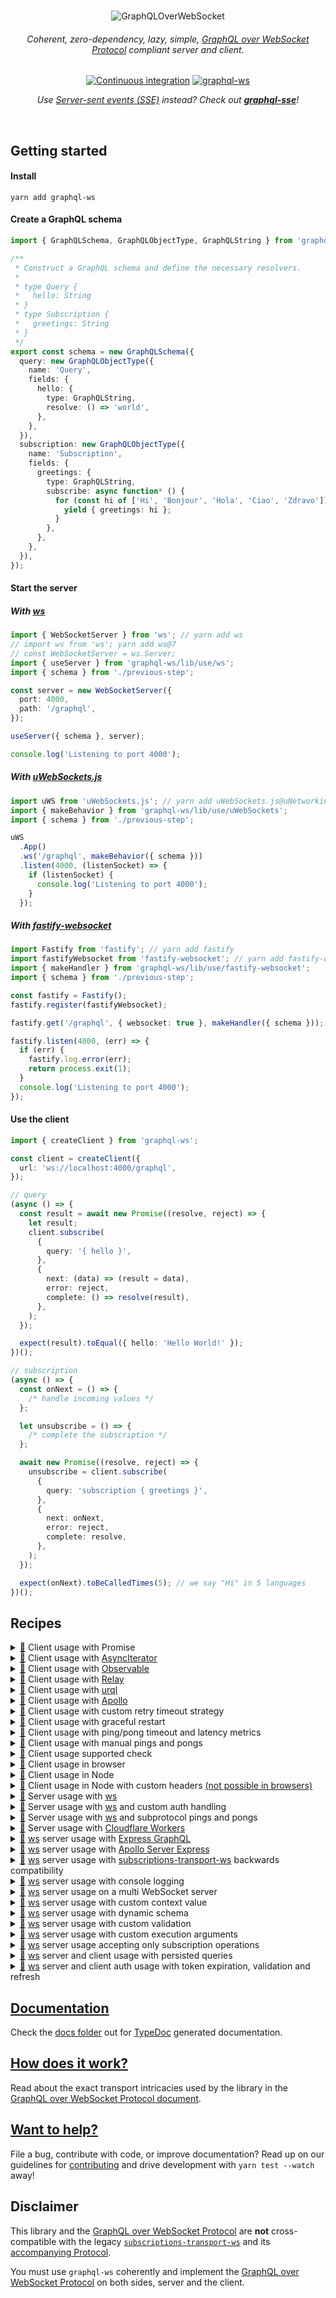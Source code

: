 <div align="center">
  <br />

![GraphQLOverWebSocket](https://user-images.githubusercontent.com/25294569/94527042-172dba00-023f-11eb-944b-88c0bd58a8d2.gif)

  <h6>Coherent, zero-dependency, lazy, simple, <a href="PROTOCOL.md">GraphQL over WebSocket Protocol</a> compliant server and client.</h6>

[![Continuous integration](https://github.com/enisdenjo/graphql-ws/workflows/Continuous%20integration/badge.svg)](https://github.com/enisdenjo/graphql-ws/actions?query=workflow%3A%22Continuous+integration%22) [![graphql-ws](https://img.shields.io/npm/v/graphql-ws.svg?label=graphql-ws&logo=npm)](https://www.npmjs.com/package/graphql-ws)

<i>Use [Server-sent events (SSE)](https://developer.mozilla.org/en-US/docs/Web/API/Server-sent_events) instead? Check out <b>[graphql-sse](https://github.com/enisdenjo/graphql-sse)</b>!</i>

  <br />
</div>

## Getting started

#### Install

```shell
yarn add graphql-ws
```

#### Create a GraphQL schema

```ts
import { GraphQLSchema, GraphQLObjectType, GraphQLString } from 'graphql';

/**
 * Construct a GraphQL schema and define the necessary resolvers.
 *
 * type Query {
 *   hello: String
 * }
 * type Subscription {
 *   greetings: String
 * }
 */
export const schema = new GraphQLSchema({
  query: new GraphQLObjectType({
    name: 'Query',
    fields: {
      hello: {
        type: GraphQLString,
        resolve: () => 'world',
      },
    },
  }),
  subscription: new GraphQLObjectType({
    name: 'Subscription',
    fields: {
      greetings: {
        type: GraphQLString,
        subscribe: async function* () {
          for (const hi of ['Hi', 'Bonjour', 'Hola', 'Ciao', 'Zdravo']) {
            yield { greetings: hi };
          }
        },
      },
    },
  }),
});
```

#### Start the server

##### With [ws](https://github.com/websockets/ws)

```ts
import { WebSocketServer } from 'ws'; // yarn add ws
// import ws from 'ws'; yarn add ws@7
// const WebSocketServer = ws.Server;
import { useServer } from 'graphql-ws/lib/use/ws';
import { schema } from './previous-step';

const server = new WebSocketServer({
  port: 4000,
  path: '/graphql',
});

useServer({ schema }, server);

console.log('Listening to port 4000');
```

##### With [uWebSockets.js](https://github.com/uNetworking/uWebSockets.js)

```ts
import uWS from 'uWebSockets.js'; // yarn add uWebSockets.js@uNetworking/uWebSockets.js#<tag>
import { makeBehavior } from 'graphql-ws/lib/use/uWebSockets';
import { schema } from './previous-step';

uWS
  .App()
  .ws('/graphql', makeBehavior({ schema }))
  .listen(4000, (listenSocket) => {
    if (listenSocket) {
      console.log('Listening to port 4000');
    }
  });
```

##### With [fastify-websocket](https://github.com/fastify/fastify-websocket)

```ts
import Fastify from 'fastify'; // yarn add fastify
import fastifyWebsocket from 'fastify-websocket'; // yarn add fastify-websocket
import { makeHandler } from 'graphql-ws/lib/use/fastify-websocket';
import { schema } from './previous-step';

const fastify = Fastify();
fastify.register(fastifyWebsocket);

fastify.get('/graphql', { websocket: true }, makeHandler({ schema }));

fastify.listen(4000, (err) => {
  if (err) {
    fastify.log.error(err);
    return process.exit(1);
  }
  console.log('Listening to port 4000');
});
```

#### Use the client

```ts
import { createClient } from 'graphql-ws';

const client = createClient({
  url: 'ws://localhost:4000/graphql',
});

// query
(async () => {
  const result = await new Promise((resolve, reject) => {
    let result;
    client.subscribe(
      {
        query: '{ hello }',
      },
      {
        next: (data) => (result = data),
        error: reject,
        complete: () => resolve(result),
      },
    );
  });

  expect(result).toEqual({ hello: 'Hello World!' });
})();

// subscription
(async () => {
  const onNext = () => {
    /* handle incoming values */
  };

  let unsubscribe = () => {
    /* complete the subscription */
  };

  await new Promise((resolve, reject) => {
    unsubscribe = client.subscribe(
      {
        query: 'subscription { greetings }',
      },
      {
        next: onNext,
        error: reject,
        complete: resolve,
      },
    );
  });

  expect(onNext).toBeCalledTimes(5); // we say "Hi" in 5 languages
})();
```

## Recipes

<details id="promise">
<summary><a href="#promise">🔗</a> Client usage with Promise</summary>

```ts
import { createClient, SubscribePayload } from 'graphql-ws';

const client = createClient({
  url: 'ws://hey.there:4000/graphql',
});

async function execute<T>(payload: SubscribePayload) {
  return new Promise<T>((resolve, reject) => {
    let result: T;
    client.subscribe<T>(payload, {
      next: (data) => (result = data),
      error: reject,
      complete: () => resolve(result),
    });
  });
}

// use
(async () => {
  try {
    const result = await execute({
      query: '{ hello }',
    });
    // complete
    // next = result = { data: { hello: 'Hello World!' } }
  } catch (err) {
    // error
  }
})();
```

</details>

<details id="async-iterator">
<summary><a href="#async-iterator">🔗</a> Client usage with <a href="https://developer.mozilla.org/en-US/docs/Web/JavaScript/Reference/Global_Objects/Symbol/asyncIterator">AsyncIterator</a></summary>

```ts
import { createClient, SubscribePayload } from 'graphql-ws';

const client = createClient({
  url: 'ws://iterators.ftw:4000/graphql',
});

function subscribe<T>(payload: SubscribePayload): AsyncGenerator<T> {
  let deferred: {
    resolve: (done: boolean) => void;
    reject: (err: unknown) => void;
  } | null = null;
  const pending: T[] = [];
  let throwMe: unknown = null,
    done = false;
  const dispose = client.subscribe<T>(payload, {
    next: (data) => {
      pending.push(data);
      deferred?.resolve(false);
    },
    error: (err) => {
      throwMe = err;
      deferred?.reject(throwMe);
    },
    complete: () => {
      done = true;
      deferred?.resolve(true);
    },
  });
  return {
    [Symbol.asyncIterator]() {
      return this;
    },
    async next() {
      if (done) return { done: true, value: undefined };
      if (throwMe) throw throwMe;
      if (pending.length) return { value: pending.shift()! };
      return (await new Promise<boolean>(
        (resolve, reject) => (deferred = { resolve, reject }),
      ))
        ? { done: true, value: undefined }
        : { value: pending.shift()! };
    },
    async throw(err) {
      throw err;
    },
    async return() {
      dispose();
      return { done: true, value: undefined };
    },
  };
}

(async () => {
  const subscription = subscribe({
    query: 'subscription { greetings }',
  });
  // subscription.return() to dispose

  for await (const result of subscription) {
    // next = result = { data: { greetings: 5x } }
  }
  // complete
})();
```

</details>

<details id="observable">
<summary><a href="#observable">🔗</a> Client usage with <a href="https://github.com/tc39/proposal-observable">Observable</a></summary>

```ts
import { Observable } from 'relay-runtime';
// or
import { Observable } from '@apollo/client/core';
// or
import { Observable } from 'rxjs';
// or
import Observable from 'zen-observable';
// or any other lib which implements Observables as per the ECMAScript proposal: https://github.com/tc39/proposal-observable

const client = createClient({
  url: 'ws://graphql.loves:4000/observables',
});

function toObservable(operation) {
  return new Observable((observer) =>
    client.subscribe(operation, {
      next: (data) => observer.next(data),
      error: (err) => observer.error(err),
      complete: () => observer.complete(),
    }),
  );
}

const observable = toObservable({ query: `subscription { ping }` });

const subscription = observable.subscribe({
  next: (data) => {
    expect(data).toBe({ data: { ping: 'pong' } });
  },
});

// ⏱

subscription.unsubscribe();
```

</details>

<details id="relay">
<summary><a href="#relay">🔗</a> Client usage with <a href="https://relay.dev">Relay</a></summary>

```ts
import {
  Network,
  Observable,
  RequestParameters,
  Variables,
} from 'relay-runtime';
import { createClient } from 'graphql-ws';

const subscriptionsClient = createClient({
  url: 'ws://i.love:4000/graphql',
  connectionParams: () => {
    const session = getSession();
    if (!session) {
      return {};
    }
    return {
      Authorization: `Bearer ${session.token}`,
    };
  },
});

// both fetch and subscribe can be handled through one implementation
// to understand why we return Observable<any>, please see: https://github.com/enisdenjo/graphql-ws/issues/316#issuecomment-1047605774
function fetchOrSubscribe(
  operation: RequestParameters,
  variables: Variables,
): Observable<any> {
  return Observable.create((sink) => {
    if (!operation.text) {
      return sink.error(new Error('Operation text cannot be empty'));
    }
    return subscriptionsClient.subscribe(
      {
        operationName: operation.name,
        query: operation.text,
        variables,
      },
      sink,
    );
  });
}

export const network = Network.create(fetchOrSubscribe, fetchOrSubscribe);
```

</details>

<details id="urql">
<summary><a href="#urql">🔗</a> Client usage with <a href="https://formidable.com/open-source/urql/">urql</a></summary>

```ts
import { createClient, defaultExchanges, subscriptionExchange } from 'urql';
import { createClient as createWSClient } from 'graphql-ws';

const wsClient = createWSClient({
  url: 'ws://its.urql:4000/graphql',
});

const client = createClient({
  url: '/graphql',
  exchanges: [
    ...defaultExchanges,
    subscriptionExchange({
      forwardSubscription(operation) {
        return {
          subscribe: (sink) => {
            const dispose = wsClient.subscribe(operation, sink);
            return {
              unsubscribe: dispose,
            };
          },
        };
      },
    }),
  ],
});
```

</details>

<details id="apollo-client">
<summary><a href="#apollo-client">🔗</a> Client usage with <a href="https://www.apollographql.com">Apollo</a></summary>

```typescript
// for Apollo Client v3:
import {
  ApolloLink,
  Operation,
  FetchResult,
  Observable,
} from '@apollo/client/core';
// or for Apollo Client v2:
// import { ApolloLink, Operation, FetchResult, Observable } from 'apollo-link'; // yarn add apollo-link

import { print } from 'graphql';
import { createClient, ClientOptions, Client } from 'graphql-ws';

class WebSocketLink extends ApolloLink {
  private client: Client;

  constructor(options: ClientOptions) {
    super();
    this.client = createClient(options);
  }

  public request(operation: Operation): Observable<FetchResult> {
    return new Observable((sink) => {
      return this.client.subscribe<FetchResult>(
        { ...operation, query: print(operation.query) },
        {
          next: sink.next.bind(sink),
          complete: sink.complete.bind(sink),
          error: sink.error.bind(sink),
        },
      );
    });
  }
}

const link = new WebSocketLink({
  url: 'ws://where.is:4000/graphql',
  connectionParams: () => {
    const session = getSession();
    if (!session) {
      return {};
    }
    return {
      Authorization: `Bearer ${session.token}`,
    };
  },
});
```

</details>

<details id="retry-strategy">
<summary><a href="#retry-strategy">🔗</a> Client usage with custom retry timeout strategy</summary>

```typescript
import { createClient } from 'graphql-ws';
import { waitForHealthy } from './my-servers';

const url = 'ws://i.want.retry:4000/control/graphql';

const client = createClient({
  url,
  retryWait: async function waitForServerHealthyBeforeRetry() {
    // if you have a server healthcheck, you can wait for it to become
    // healthy before retrying after an abrupt disconnect (most commonly a restart)
    await waitForHealthy(url);

    // after the server becomes ready, wait for a second + random 1-4s timeout
    // (avoid DDoSing yourself) and try connecting again
    await new Promise((resolve) =>
      setTimeout(resolve, 1000 + Math.random() * 3000),
    );
  },
});
```

</details>

<details id="graceful-restart">
<summary><a href="#graceful-restart">🔗</a> Client usage with graceful restart</summary>

```typescript
import { createClient, Client, ClientOptions } from 'graphql-ws';
import { giveMeAFreshToken } from './token-giver';

interface RestartableClient extends Client {
  restart(): void;
}

function createRestartableClient(options: ClientOptions): RestartableClient {
  let restartRequested = false;
  let restart = () => {
    restartRequested = true;
  };

  const client = createClient({
    ...options,
    on: {
      ...options.on,
      opened: (socket) => {
        options.on?.opened?.(socket);

        restart = () => {
          if (socket.readyState === WebSocket.OPEN) {
            // if the socket is still open for the restart, do the restart
            socket.close(4205, 'Client Restart');
          } else {
            // otherwise the socket might've closed, indicate that you want
            // a restart on the next opened event
            restartRequested = true;
          }
        };

        // just in case you were eager to restart
        if (restartRequested) {
          restartRequested = false;
          restart();
        }
      },
    },
  });

  return {
    ...client,
    restart: () => restart(),
  };
}

const client = createRestartableClient({
  url: 'ws://graceful.restart:4000/is/a/non-fatal/close-code',
  connectionParams: async () => {
    const token = await giveMeAFreshToken();
    return { token };
  },
});

// all subscriptions from `client.subscribe` will resubscribe after `client.restart`
```

</details>

<details id="ping-from-client">
<summary><a href="#ping-from-client">🔗</a> Client usage with ping/pong timeout and latency metrics</summary>

```typescript
import { createClient } from 'graphql-ws';

let activeSocket,
  timedOut,
  pingSentAt = 0,
  latency = 0;
createClient({
  url: 'ws://i.time.out:4000/and-measure/latency',
  keepAlive: 10_000, // ping server every 10 seconds
  on: {
    opened: (socket) => (activeSocket = socket),
    ping: (received) => {
      if (!received /* sent */) {
        pingSentAt = Date.now();
        timedOut = setTimeout(() => {
          if (activeSocket.readyState === WebSocket.OPEN)
            activeSocket.close(4408, 'Request Timeout');
        }, 5_000); // wait 5 seconds for the pong and then close the connection
      }
    },
    pong: (received) => {
      if (received) {
        latency = Date.now() - pingSentAt;
        clearTimeout(timedOut); // pong is received, clear connection close timeout
      }
    },
  },
});
```

</details>

<details id="custom-client-pinger">
<summary><a href="#custom-client-pinger">🔗</a> Client usage with manual pings and pongs</summary>

```typescript
import {
  createClient,
  Client,
  ClientOptions,
  stringifyMessage,
  PingMessage,
  PongMessage,
  MessageType,
} from 'graphql-ws';

interface PingerClient extends Client {
  ping(payload?: PingMessage['payload']): void;
  pong(payload?: PongMessage['payload']): void;
}

function createPingerClient(options: ClientOptions): PingerClient {
  let activeSocket: WebSocket;

  const client = createClient({
    disablePong: true,
    ...options,
    on: {
      opened: (socket) => {
        options.on?.opened?.(socket);
        activeSocket = socket;
      },
    },
  });

  return {
    ...client,
    ping: (payload) => {
      if (activeSocket.readyState === WebSocket.OPEN)
        activeSocket.send(
          stringifyMessage({
            type: MessageType.Ping,
            payload,
          }),
        );
    },
    pong: (payload) => {
      if (activeSocket.readyState === WebSocket.OPEN)
        activeSocket.send(
          stringifyMessage({
            type: MessageType.Pong,
            payload,
          }),
        );
    },
  };
}
```

</details>

<details id="supported-check">
<summary><a href="#supported-check">🔗</a> Client usage supported check</summary>

```ts
import { createClient } from 'graphql-ws';

function supportsGraphQLTransportWS(url: string): Promise<boolean> {
  return new Promise((resolve) => {
    const client = createClient({
      url,
      retryAttempts: 0, // fail immediately
      lazy: false, // connect as soon as the client is created
      on: {
        closed: () => resolve(false), // connection rejected, probably not supported
        connected: () => {
          resolve(true); // connected = supported
          client.dispose(); // dispose after check
        },
      },
    });
  });
}

const supported = await supportsGraphQLTransportWS(
  'ws://some.unknown:4000/enpoint',
);
if (supported) {
  // use graphql-ws
} else {
  // fallback (use subscriptions-transport-ws?)
}
```

</details>

<details id="browser">
<summary><a href="#browser">🔗</a> Client usage in browser</summary>

```html
<!DOCTYPE html>
<html>
  <head>
    <meta charset="utf-8" />
    <title>GraphQL over WebSocket</title>
    <script
      type="text/javascript"
      src="https://unpkg.com/graphql-ws/umd/graphql-ws.min.js"
    ></script>
  </head>
  <body>
    <script type="text/javascript">
      const client = graphqlWs.createClient({
        url: 'ws://umdfor.the:4000/win/graphql',
      });

      // consider other recipes for usage inspiration
    </script>
  </body>
</html>
```

</details>

<details id="node-client">
<summary><a href="#node-client">🔗</a> Client usage in Node</summary>

```ts
const ws = require('ws'); // yarn add ws
const Crypto = require('crypto');
const { createClient } = require('graphql-ws');

const client = createClient({
  url: 'ws://no.browser:4000/graphql',
  webSocketImpl: ws,
  /**
   * Generates a v4 UUID to be used as the ID.
   * Reference: https://gist.github.com/jed/982883
   */
  generateID: () =>
    ([1e7] + -1e3 + -4e3 + -8e3 + -1e11).replace(/[018]/g, (c) =>
      (c ^ (Crypto.randomBytes(1)[0] & (15 >> (c / 4)))).toString(16),
    ),
});

// consider other recipes for usage inspiration
```

</details>

<details id="node-client-headers">
<summary><a href="#node-client-headers">🔗</a> Client usage in Node with custom headers <a href="https://stackoverflow.com/a/4361358/3633671">(not possible in browsers)</a></summary>

```ts
const WebSocket = require('ws'); // yarn add ws
const { createClient } = require('graphql-ws');

class MyWebSocket extends WebSocket {
  constructor(address, protocols) {
    super(address, protocols, {
      headers: {
        // your custom headers go here
        'User-Agent': 'graphql-ws client',
        'X-Custom-Header': 'hello world',
      },
    });
  }
}

const client = createClient({
  url: 'ws://node.custom-headers:4000/graphql',
  webSocketImpl: MyWebSocket,
});

// consider other recipes for usage inspiration
```

</details>

<details id="ws">
<summary><a href="#ws">🔗</a> Server usage with <a href="https://github.com/websockets/ws">ws</a></summary>

```ts
// minimal version of `import { useServer } from 'graphql-ws/lib/use/ws';`

import { WebSocketServer } from 'ws'; // yarn add ws
// import ws from 'ws'; yarn add ws@7
// const WebSocketServer = ws.Server;
import { makeServer, CloseCode } from 'graphql-ws';
import { schema } from './my-graphql-schema';

// make
const server = makeServer({ schema });

// create websocket server
const wsServer = new WebSocketServer({
  port: 4000,
  path: '/graphql',
});

// implement
wsServer.on('connection', (socket, request) => {
  // a new socket opened, let graphql-ws take over
  const closed = server.opened(
    {
      protocol: socket.protocol, // will be validated
      send: (data) =>
        new Promise((resolve, reject) => {
          socket.send(data, (err) => (err ? reject(err) : resolve()));
        }), // control your data flow by timing the promise resolve
      close: (code, reason) => socket.close(code, reason), // there are protocol standard closures
      onMessage: (cb) =>
        socket.on('message', async (event) => {
          try {
            // wait for the the operation to complete
            // - if init message, waits for connect
            // - if query/mutation, waits for result
            // - if subscription, waits for complete
            await cb(event.toString());
          } catch (err) {
            // all errors that could be thrown during the
            // execution of operations will be caught here
            socket.close(CloseCode.InternalServerError, err.message);
          }
        }),
    },
    // pass values to the `extra` field in the context
    { socket, request },
  );

  // notify server that the socket closed
  socket.once('close', (code, reason) => closed(code, reason));
});
```

</details>

<details id="ws-auth-handling">
<summary><a href="#ws-auth-handling">🔗</a> Server usage with <a href="https://github.com/websockets/ws">ws</a> and custom auth handling</summary>

```ts
// check extended implementation at `{ useServer } from 'graphql-ws/lib/use/ws'`

import http from 'http';
import { WebSocketServer } from 'ws'; // yarn add ws
// import ws from 'ws'; yarn add ws@7
// const WebSocketServer = ws.Server;
import { makeServer, CloseCode } from 'graphql-ws';
import { schema } from './my-graphql-schema';
import { validate } from './my-auth';

// extra in the context
interface Extra {
  readonly request: http.IncomingMessage;
}

// your custom auth
class Forbidden extends Error {}
function handleAuth(request: http.IncomingMessage) {
  // do your auth on every subscription connect
  const good = validate(request.headers['authorization']);
  // or const { iDontApprove } = session(request.cookies);
  if (!good) {
    // throw a custom error to be handled
    throw new Forbidden(':(');
  }
}

// make graphql server
const gqlServer = makeServer<Extra>({
  schema,
  onConnect: async (ctx) => {
    // do your auth on every connect
    await handleAuth(ctx.extra.request);
  },
  onSubscribe: async (ctx) => {
    // or maybe on every subscribe
    await handleAuth(ctx.extra.request);
  },
  onNext: async (ctx) => {
    // haha why not on every result emission?
    await handleAuth(ctx.extra.request);
  },
});

// create websocket server
const wsServer = new WebSocketServer({
  port: 4000,
  path: '/graphql',
});

// implement
wsServer.on('connection', (socket, request) => {
  // you may even reject the connection without ever reaching the lib
  // return socket.close(4403, 'Forbidden');

  // pass the connection to graphql-ws
  const closed = gqlServer.opened(
    {
      protocol: socket.protocol, // will be validated
      send: (data) =>
        new Promise((resolve, reject) => {
          // control your data flow by timing the promise resolve
          socket.send(data, (err) => (err ? reject(err) : resolve()));
        }),
      close: (code, reason) => socket.close(code, reason), // for standard closures
      onMessage: (cb) => {
        socket.on('message', async (event) => {
          try {
            // wait for the the operation to complete
            // - if init message, waits for connect
            // - if query/mutation, waits for result
            // - if subscription, waits for complete
            await cb(event.toString());
          } catch (err) {
            // all errors that could be thrown during the
            // execution of operations will be caught here
            if (err instanceof Forbidden) {
              // your magic
            } else {
              socket.close(CloseCode.InternalServerError, err.message);
            }
          }
        });
      },
    },
    // pass request to the extra
    { request },
  );

  // notify server that the socket closed
  socket.once('close', (code, reason) => closed(code, reason));
});
```

</details>

<details id="ws-sub-ping-pong">
<summary><a href="#ws-sub-ping-pong">🔗</a> Server usage with <a href="https://github.com/websockets/ws">ws</a> and subprotocol pings and pongs</summary>

```ts
import { WebSocketServer } from 'ws'; // yarn add ws
// import ws from 'ws'; yarn add ws@7
// const WebSocketServer = ws.Server;
import {
  makeServer,
  CloseCode,
  stringifyMessage,
  MessageType,
} from 'graphql-ws';
import { schema } from './my-graphql-schema';

// make
const server = makeServer({ schema });

// create websocket server
const wsServer = new WebSocketServer({
  port: 4000,
  path: '/graphql',
});

// implement
wsServer.on('connection', (socket, request) => {
  // subprotocol pinger because WS level ping/pongs might not be available
  let pinger, pongWait;
  function ping() {
    if (socket.readyState === socket.OPEN) {
      // send the subprotocol level ping message
      socket.send(stringifyMessage({ type: MessageType.Ping }));

      // wait for the pong for 6 seconds and then terminate
      pongWait = setTimeout(() => {
        clearInterval(pinger);
        socket.close();
      }, 6_000);
    }
  }

  // ping the client on an interval every 12 seconds
  pinger = setInterval(() => ping(), 12_000);

  // a new socket opened, let graphql-ws take over
  const closed = server.opened(
    {
      protocol: socket.protocol, // will be validated
      send: (data) => socket.send(data),
      close: (code, reason) => socket.close(code, reason),
      onMessage: (cb) =>
        socket.on('message', async (event) => {
          try {
            // wait for the the operation to complete
            // - if init message, waits for connect
            // - if query/mutation, waits for result
            // - if subscription, waits for complete
            await cb(event.toString());
          } catch (err) {
            // all errors that could be thrown during the
            // execution of operations will be caught here
            socket.close(CloseCode.InternalServerError, err.message);
          }
        }),
      // pong received, clear termination timeout
      onPong: () => clearTimeout(pongWait),
    },
    // pass values to the `extra` field in the context
    { socket, request },
  );

  // notify server that the socket closed and stop the pinger
  socket.once('close', (code, reason) => {
    clearTimeout(pongWait);
    clearInterval(pinger);
    closed(code, reason);
  });
});
```

</details>

<details id="cf-workers">
<summary><a href="#cf-workers">🔗</a> Server usage with <a href="https://workers.cloudflare.com/">Cloudflare Workers</a></summary>

[Please check the `worker-graphql-ws-template` repo out.](https://github.com/enisdenjo/cloudflare-worker-graphql-ws-template)

</details>

<details id="express">
<summary><a href="#express">🔗</a> <a href="https://github.com/websockets/ws">ws</a> server usage with <a href="https://github.com/graphql/express-graphql">Express GraphQL</a></summary>

```typescript
import { WebSocketServer } from 'ws'; // yarn add ws
// import ws from 'ws'; yarn add ws@7
// const WebSocketServer = ws.Server;
import express from 'express';
import { graphqlHTTP } from 'express-graphql';
import { useServer } from 'graphql-ws/lib/use/ws';
import { schema } from './my-graphql-schema';

// create express and middleware
const app = express();
app.use('/graphql', graphqlHTTP({ schema }));

const server = app.listen(4000, () => {
  // create and use the websocket server
  const wsServer = new WebSocketServer({
    server,
    path: '/graphql',
  });

  useServer({ schema }, wsServer);
});
```

</details>

<details id="apollo-server-express">
<summary><a href="#apollo-server-express">🔗</a> <a href="https://github.com/websockets/ws">ws</a> server usage with <a href="https://github.com/apollographql/apollo-server/tree/main/packages/apollo-server-express">Apollo Server Express</a></summary>

```typescript
import express from 'express';
import { ApolloServer } from 'apollo-server-express';
import { WebSocketServer } from 'ws'; // yarn add ws
// import ws from 'ws'; yarn add ws@7
// const WebSocketServer = ws.Server;
import { useServer } from 'graphql-ws/lib/use/ws';
import { schema } from './my-graphql-schema';

// create express
const app = express();

// create apollo server
const apolloServer = new ApolloServer({ schema });

// apply middleware
apolloServer.applyMiddleware({ app });

const server = app.listen(4000, () => {
  // create and use the websocket server
  const wsServer = new WebSocketServer({
    server,
    path: '/graphql',
  });

  useServer({ schema }, wsServer);
});
```

</details>

<details id="ws-backwards-compat">
<summary><a href="#ws-backwards-compat">🔗</a> <a href="https://github.com/websockets/ws">ws</a> server usage with <a href="https://github.com/apollographql/subscriptions-transport-ws">subscriptions-transport-ws</a> backwards compatibility</summary>

```ts
import http from 'http';
import { WebSocketServer } from 'ws'; // yarn add ws
// import ws from 'ws'; yarn add ws@7
// const WebSocketServer = ws.Server;
import { execute, subscribe } from 'graphql';
import { GRAPHQL_TRANSPORT_WS_PROTOCOL } from 'graphql-ws';
import { useServer } from 'graphql-ws/lib/use/ws';
import { SubscriptionServer, GRAPHQL_WS } from 'subscriptions-transport-ws';
import { schema } from './my-graphql-schema';

// graphql-ws
const graphqlWs = new WebSocketServer({ noServer: true });
useServer({ schema }, graphqlWs);

// subscriptions-transport-ws
const subTransWs = new WebSocketServer({ noServer: true });
SubscriptionServer.create(
  {
    schema,
    execute,
    subscribe,
  },
  subTransWs,
);

// create http server
const server = http.createServer(function weServeSocketsOnly(_, res) {
  res.writeHead(404);
  res.end();
});

// listen for upgrades and delegate requests according to the WS subprotocol
server.on('upgrade', (req, socket, head) => {
  // extract websocket subprotocol from header
  const protocol = req.headers['sec-websocket-protocol'];
  const protocols = Array.isArray(protocol)
    ? protocol
    : protocol?.split(',').map((p) => p.trim());

  // decide which websocket server to use
  const wss =
    protocols?.includes(GRAPHQL_WS) && // subscriptions-transport-ws subprotocol
    !protocols.includes(GRAPHQL_TRANSPORT_WS_PROTOCOL) // graphql-ws subprotocol
      ? subTransWs
      : // graphql-ws will welcome its own subprotocol and
        // gracefully reject invalid ones. if the client supports
        // both transports, graphql-ws will prevail
        graphqlWs;
  wss.handleUpgrade(req, socket, head, (ws) => {
    wss.emit('connection', ws, req);
  });
});

server.listen(4000);
```

</details>

<details id="logging">
<summary><a href="#logging">🔗</a> <a href="https://github.com/websockets/ws">ws</a> server usage with console logging</summary>

```typescript
import { WebSocketServer } from 'ws'; // yarn add ws
// import ws from 'ws'; yarn add ws@7
// const WebSocketServer = ws.Server;
import { useServer } from 'graphql-ws/lib/use/ws';
import { schema } from './my-graphql-schema';

const wsServer = new WebSocketServer({
  port: 4000,
  path: '/graphql',
});

useServer(
  {
    schema,
    onConnect: (ctx) => {
      console.log('Connect', ctx);
    },
    onSubscribe: (ctx, msg) => {
      console.log('Subscribe', { ctx, msg });
    },
    onNext: (ctx, msg, args, result) => {
      console.debug('Next', { ctx, msg, args, result });
    },
    onError: (ctx, msg, errors) => {
      console.error('Error', { ctx, msg, errors });
    },
    onComplete: (ctx, msg) => {
      console.log('Complete', { ctx, msg });
    },
  },
  wsServer,
);
```

</details>

<details id="multi-ws">
<summary><a href="#multi-ws">🔗</a> <a href="https://github.com/websockets/ws">ws</a> server usage on a multi WebSocket server</summary>

```typescript
import http from 'http';
import { WebSocketServer } from 'ws'; // yarn add ws
// import ws from 'ws'; yarn add ws@7
// const WebSocketServer = ws.Server;
import url from 'url';
import { useServer } from 'graphql-ws/lib/use/ws';
import { schema } from './my-graphql-schema';

const server = http.createServer(function weServeSocketsOnly(_, res) {
  res.writeHead(404);
  res.end();
});

/**
 * Two websocket servers on different paths:
 * - `/wave` sends out waves
 * - `/graphql` serves graphql
 */
const waveWS = new WebSocketServer({ noServer: true });
const graphqlWS = new WebSocketServer({ noServer: true });

// delegate upgrade requests to relevant destinations
server.on('upgrade', (request, socket, head) => {
  const pathname = url.parse(request.url).pathname;

  if (pathname === '/wave') {
    return waveWS.handleUpgrade(request, socket, head, (client) => {
      waveWS.emit('connection', client, request);
    });
  }

  if (pathname === '/graphql') {
    return graphqlWS.handleUpgrade(request, socket, head, (client) => {
      graphqlWS.emit('connection', client, request);
    });
  }

  return socket.destroy();
});

// wave on connect
waveWS.on('connection', (socket) => {
  socket.send('🌊');
});

// serve graphql
useServer({ schema }, graphqlWS);

server.listen(4000);
```

</details>

<details id="context">
<summary><a href="#context">🔗</a> <a href="https://github.com/websockets/ws">ws</a> server usage with custom context value</summary>

```typescript
import { WebSocketServer } from 'ws'; // yarn add ws
// import ws from 'ws'; yarn add ws@7
// const WebSocketServer = ws.Server;
import { useServer } from 'graphql-ws/lib/use/ws';
import { schema, getDynamicContext } from './my-graphql';

const wsServer = new WebSocketServer({
  port: 4000,
  path: '/graphql',
});

useServer(
  {
    context: (ctx, msg, args) => {
      return getDynamicContext(ctx, msg, args);
    }, // or static context by supplying the value direcly
    schema,
  },
  wsServer,
);
```

</details>

<details id="dynamic-schema">
<summary><a href="#dynamic-schema">🔗</a> <a href="https://github.com/websockets/ws">ws</a> server usage with dynamic schema</summary>

```typescript
import { WebSocketServer } from 'ws'; // yarn add ws
// import ws from 'ws'; yarn add ws@7
// const WebSocketServer = ws.Server;
import { useServer } from 'graphql-ws/lib/use/ws';
import { schema, checkIsAdmin, getDebugSchema } from './my-graphql';

const wsServer = new WebSocketServer({
  port: 4000,
  path: '/graphql',
});

useServer(
  {
    schema: async (ctx, msg, executionArgsWithoutSchema) => {
      // will be called on every subscribe request
      // allowing you to dynamically supply the schema
      // using the depending on the provided arguments.
      // throwing an error here closes the socket with
      // the `Error` message in the close event reason
      const isAdmin = await checkIsAdmin(ctx.request);
      if (isAdmin) return getDebugSchema(ctx, msg, executionArgsWithoutSchema);
      return schema;
    },
  },
  wsServer,
);
```

</details>

<details id="custom-validation">
<summary><a href="#custom-validation">🔗</a> <a href="https://github.com/websockets/ws">ws</a> server usage with custom validation</summary>

```typescript
import { WebSocketServer } from 'ws'; // yarn add ws
// import ws from 'ws'; yarn add ws@7
// const WebSocketServer = ws.Server;
import { useServer } from 'graphql-ws/lib/use/ws';
import { validate } from 'graphql';
import { schema, myValidationRules } from './my-graphql';

const wsServer = new WebSocketServer({
  port: 4000,
  path: '/graphql',
});

useServer(
  {
    validate: (schema, document) =>
      validate(schema, document, myValidationRules),
  },
  wsServer,
);
```

</details>

<details id="custom-exec">
<summary><a href="#custom-exec">🔗</a> <a href="https://github.com/websockets/ws">ws</a> server usage with custom execution arguments</summary>

```typescript
import { parse, validate } from 'graphql';
import { WebSocketServer } from 'ws'; // yarn add ws
// import ws from 'ws'; yarn add ws@7
// const WebSocketServer = ws.Server;
import { useServer } from 'graphql-ws/lib/use/ws';
import { schema, myValidationRules } from './my-graphql';

const wsServer = new WebSocketServer({
  port: 4000,
  path: '/graphql',
});

useServer(
  {
    onSubscribe: (ctx, msg) => {
      const args = {
        schema,
        operationName: msg.payload.operationName,
        document: parse(msg.payload.query),
        variableValues: msg.payload.variables,
      };

      // dont forget to validate when returning custom execution args!
      const errors = validate(args.schema, args.document, myValidationRules);
      if (errors.length > 0) {
        return errors; // return `GraphQLError[]` to send `ErrorMessage` and stop subscription
      }

      return args;
    },
  },
  wsServer,
);
```

</details>

<details id="only-subscriptions">
<summary><a href="#only-subscriptions">🔗</a> <a href="https://github.com/websockets/ws">ws</a> server usage accepting only subscription operations</summary>

```typescript
import { parse, validate, getOperationAST, GraphQLError } from 'graphql';
import { WebSocketServer } from 'ws'; // yarn add ws
// import ws from 'ws'; yarn add ws@7
// const WebSocketServer = ws.Server;
import { useServer } from 'graphql-ws/lib/use/ws';
import { schema } from './my-graphql';

const wsServer = new WebSocketServer({
  port: 4000,
  path: '/graphql',
});

useServer(
  {
    onSubscribe: (_ctx, msg) => {
      // construct the execution arguments
      const args = {
        schema,
        operationName: msg.payload.operationName,
        document: parse(msg.payload.query),
        variableValues: msg.payload.variables,
      };

      const operationAST = getOperationAST(args.document, args.operationName);
      if (!operationAST) {
        // returning `GraphQLError[]` sends an `ErrorMessage` and stops the subscription
        return [new GraphQLError('Unable to identify operation')];
      }

      // handle mutation and query requests
      if (operationAST.operation !== 'subscription') {
        // returning `GraphQLError[]` sends an `ErrorMessage` and stops the subscription
        return [new GraphQLError('Only subscription operations are supported')];

        // or if you want to be strict and terminate the connection on illegal operations
        throw new Error('Only subscription operations are supported');
      }

      // dont forget to validate
      const errors = validate(args.schema, args.document);
      if (errors.length > 0) {
        // returning `GraphQLError[]` sends an `ErrorMessage` and stops the subscription
        return errors;
      }

      // ready execution arguments
      return args;
    },
  },
  wsServer,
);
```

</details>

<details id="persisted">
<summary><a href="#persisted">🔗</a> <a href="https://github.com/websockets/ws">ws</a> server and client usage with persisted queries</summary>

```typescript
// 🛸 server

import { parse, ExecutionArgs } from 'graphql';
import { WebSocketServer } from 'ws'; // yarn add ws
// import ws from 'ws'; yarn add ws@7
// const WebSocketServer = ws.Server;
import { useServer } from 'graphql-ws/lib/use/ws';
import { schema } from './my-graphql-schema';

// a unique GraphQL execution ID used for representing
// a query in the persisted queries store. when subscribing
// you should use the `SubscriptionPayload.query` to transmit the id
type QueryID = string;

const queriesStore: Record<QueryID, ExecutionArgs> = {
  iWantTheGreetings: {
    schema, // you may even provide different schemas in the queries store
    document: parse('subscription Greetings { greetings }'),
  },
};

const wsServer = new WebSocketServer({
  port: 4000,
  path: '/graphql',
});

useServer(
  {
    onSubscribe: (_ctx, msg) => {
      const persistedQuery =
        queriesStore[msg.payload.extensions?.persistedQuery];
      if (persistedQuery) {
        return {
          ...persistedQuery,
          variableValues: msg.payload.variables, // use the variables from the client
        };
      }

      // for extra security you only allow the queries from the store.
      // if you want to support both, simply remove the throw below and
      // graphql-ws will handle the query for you
      throw new Error('404: Query Not Found');
    },
  },
  wsServer,
);
```

```typescript
// 📺 client

import { createClient } from 'graphql-ws';

const client = createClient({
  url: 'ws://persisted.graphql:4000/queries',
});

(async () => {
  const onNext = () => {
    /**/
  };

  await new Promise((resolve, reject) => {
    client.subscribe(
      {
        query: '', // query field is required, but you can leave it empty for persisted queries
        extensions: {
          persistedQuery: 'iWantTheGreetings',
        },
      },
      {
        next: onNext,
        error: reject,
        complete: resolve,
      },
    );
  });

  expect(onNext).toBeCalledTimes(5); // greetings in 5 languages
})();
```

</details>

<details id="auth-token">
<summary><a href="#auth-token">🔗</a> <a href="https://github.com/websockets/ws">ws</a> server and client auth usage with token expiration, validation and refresh</summary>

```typescript
// 🛸 server

import { WebSocketServer } from 'ws'; // yarn add ws
// import ws from 'ws'; yarn add ws@7
// const WebSocketServer = ws.Server;
import { useServer } from 'graphql-ws/lib/use/ws';
import { CloseCode } from 'graphql-ws';
import { schema } from './my-graphql-schema';
import { isTokenValid } from './my-auth';

const wsServer = new WebSocket.Server({
  port: 4000,
  path: '/graphql',
});

useServer(
  {
    schema,
    onConnect: async (ctx) => {
      // do your auth check on every connect
      if (!(await isTokenValid(ctx.connectionParams?.token)))
        // returning false from the onConnect callback will close with `4403: Forbidden`;
        // therefore, being synonymous to ctx.extra.socket.close(4403, 'Forbidden');
        return false;
    },
    onSubscribe: async (ctx) => {
      // or maybe on every subscribe
      if (!(await isTokenValid(ctx.connectionParams?.token)))
        return ctx.extra.socket.close(CloseCode.Forbidden, 'Forbidden');
    },
    onNext: async (ctx) => {
      // why not on every result emission? lol
      if (!(await isTokenValid(ctx.connectionParams?.token)))
        return ctx.extra.socket.close(CloseCode.Forbidden, 'Forbidden');
    },
  },
  wsServer,
);
```

```typescript
// 📺 client

import { createClient, CloseCode } from 'graphql-ws';
import {
  getCurrentToken,
  getCurrentTokenExpiresIn,
  refreshCurrentToken,
} from './my-auth';

// non-fatal WebSocket connection close events will cause the
// client to automatically reconnect. the retries are silent, meaning
// that the client will not error out unless the retry attempts have been
// exceeded or the close event was fatal (read more about the fatal
// close events in the documentation). additionally, all active subscriptions
// will automatically resubscribe upon successful reconnect. this behaviour
// can be leveraged to implement a secure and sound way of authentication;
// handling server-side validation, expiry indication and timely token refreshes

// indicates that the server closed the connection because of
// an auth problem. it indicates that the token should refresh
let shouldRefreshToken = false,
  // the socket close timeout due to token expiry
  tokenExpiryTimeout = null;

const client = createClient({
  url: 'ws://server-validates.auth:4000/graphql',
  connectionParams: async () => {
    if (shouldRefreshToken) {
      // refresh the token because it is no longer valid
      await refreshCurrentToken();
      // and reset the flag to avoid refreshing too many times
      shouldRefreshToken = false;
    }
    return { token: getCurrentToken() };
  },
  on: {
    connected: (socket) => {
      // clear timeout on every connect for debouncing the expiry
      clearTimeout(tokenExpiryTimeout);

      // set a token expiry timeout for closing the socket
      // with an `4403: Forbidden` close event indicating
      // that the token expired. the `closed` event listner below
      // will set the token refresh flag to true
      tokenExpiryTimeout = setTimeout(() => {
        if (socket.readyState === WebSocket.OPEN)
          socket.close(CloseCode.Forbidden, 'Forbidden');
      }, getCurrentTokenExpiresIn());
    },
    closed: (event) => {
      // if closed with the `4403: Forbidden` close event
      // the client or the server is communicating that the token
      // is no longer valid and should be therefore refreshed
      if (event.code === CloseCode.Forbidden) shouldRefreshToken = true;
    },
  },
});
```

</details>

## [Documentation](docs/)

Check the [docs folder](docs/) out for [TypeDoc](https://typedoc.org) generated documentation.

## [How does it work?](PROTOCOL.md)

Read about the exact transport intricacies used by the library in the [GraphQL over WebSocket Protocol document](PROTOCOL.md).

## [Want to help?](CONTRIBUTING.md)

File a bug, contribute with code, or improve documentation? Read up on our guidelines for [contributing](CONTRIBUTING.md) and drive development with `yarn test --watch` away!

## Disclaimer

This library and the [GraphQL over WebSocket Protocol](https://github.com/enisdenjo/graphql-ws/blob/master/PROTOCOL.md) are **not** cross-compatible with the legacy [`subscriptions-transport-ws`](https://github.com/apollographql/subscriptions-transport-ws) and its [accompanying Protocol](https://github.com/apollographql/subscriptions-transport-ws/blob/master/PROTOCOL.md).

You must use `graphql-ws` coherently and implement the [GraphQL over WebSocket Protocol](https://github.com/enisdenjo/graphql-ws/blob/master/PROTOCOL.md) on both sides, server and the client.
